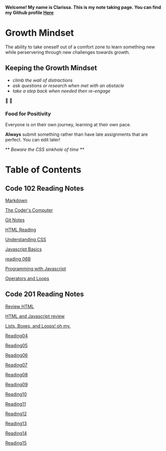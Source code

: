 **Welcome! My name is Clarissa. This is my note taking page. You can find my Github profile [Here](https://github.com/yoshiontheloose)**

# Growth Mindset 

The ability to take oneself out of a comfort zone to learn something new while perservering through new challenges towards growth.
 
## Keeping the Growth Mindset
 
* _climb the wall of distractions_  
* _ask questions or research when met with an obstacle_
* _take a step back when needed then re-engage_
  
:partying_face:	:partying_face:	

### Food for Positivity
Everyone is on their own journey, learning at their own pace. 

**Always** submit something rather than have late assignments that are perfect. You can edit later!

** _Beware the CSS sinkhole of time_ **

# Table of Contents

## Code 102 Reading Notes
 
 [Markdown](https://yoshiontheloose.github.io/reading-notes/markdown)
 
 [The Coder's Computer](https://yoshiontheloose.github.io/reading-notes/the-coders-computer)
 
 [Git Notes](https://yoshiontheloose.github.io/reading-notes/git-notes)

 [HTML Reading](102/reading04.md)

 [Understanding CSS](102/reading05.md)

 [Javascript Basics](102/reading06A.md)

 [reading 06B](102/reading06B.md)

 [Programming with Javascript](102/reading07.md)

 [Operators and Loops](102/reading08.md)


## Code 201 Reading Notes

 [Review HTML ](201/reading04.md)
 
 [HTML and Javascript review](201/reading02.md)
 
 [Lists, Boxes, and Loops! oh my.](201/reading03.md)
 
 [Reading04](201/reading04.md)
 
 [Reading05](201/reading05.md)
 
 [Reading06](201/)
 
 [Reading07](201/)
 
 [Reading08](201/)
 
 [Reading09](201/)
 
 [Reading10](201/)
 
 [Reading11](201/)
 
 [Reading12](201/)
 
 [Reading13](201/)
 
 [Reading14]()
 
 [Reading15]()